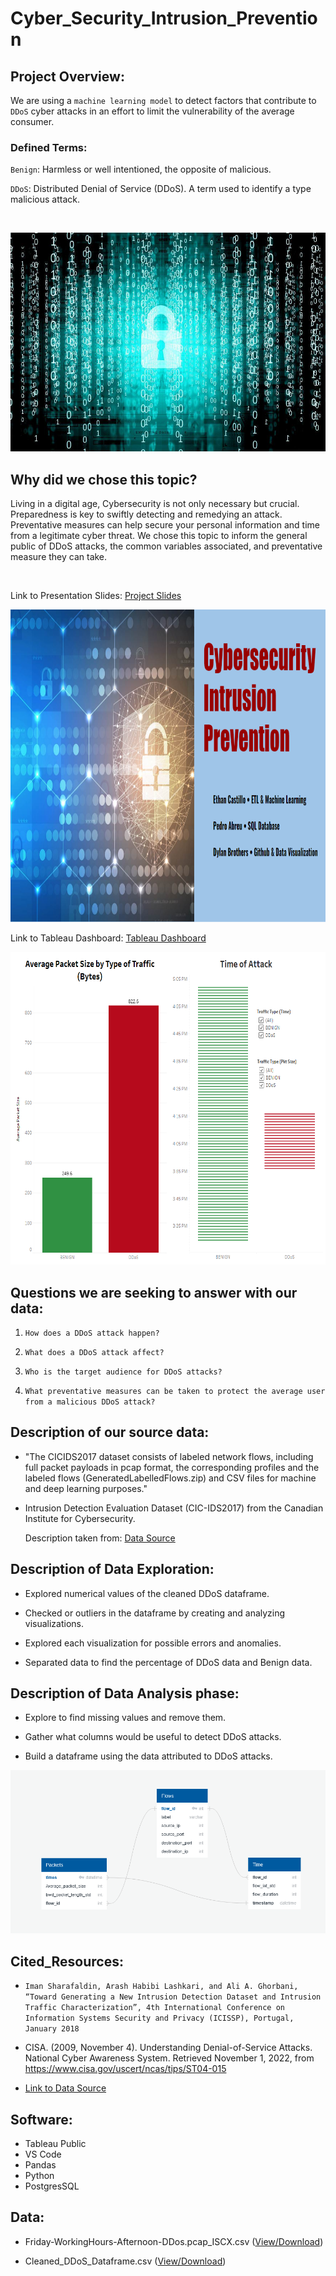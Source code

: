 # Cyber_Security_Intrusion_Prevention

## Project Overview:

We are using a `machine learning model` to detect factors that contribute to `DDoS` cyber attacks in an effort to limit the vulnerability of the average consumer.

### Defined Terms: 
 
 `Benign`: Harmless or well intentioned, the opposite of malicious.

 `DDoS`:  Distributed Denial of Service (DDoS). A term used to identify a type malicious attack.

<br>

<p align=center>
<img src=Images/cybersecurity.jpg height=350 width=800>

<br>

## Why did we chose this topic? 


Living in a digital age, Cybersecurity is not only necessary but crucial. Preparedness is key to swiftly detecting and remedying an attack. Preventative measures can help secure your personal information and time from a legitimate cyber threat. We chose this topic to inform the general public of DDoS attacks, the common variables associated, and preventative measure they can take.

<br>


Link to Presentation Slides: [Project Slides](https://docs.google.com/presentation/d/1BGkvzoi-ZbRzThANntzPU5MF0rSk4ARFwnCoBVOYQQ4/edit?usp=sharing)
<br>

<p align=center>
<img src=Images/project_slides.png height=500 width=800>

Link to Tableau Dashboard: [Tableau Dashboard](https://public.tableau.com/app/profile/dylan.brothers/viz/FinalProjectDashboard_16685639459140/FinalProjectDashboard?publish=yes)




<p align = center>
<img src= Images/Dashboard.png height=500 width=800>

## Questions we are seeking to answer with our data:

1. `How does a DDoS attack happen?`

2. `What does a DDoS attack affect?`

3. `Who is the target audience for DDoS attacks?`

4. `What preventative measures can be taken to protect the average user from a malicious DDoS attack?`

## Description of our source data:

- "The CICIDS2017 dataset consists of labeled network flows, including full packet payloads in pcap format, the corresponding profiles and the labeled flows (GeneratedLabelledFlows.zip) and CSV files for machine and deep learning purposes."

- Intrusion Detection Evaluation Dataset (CIC-IDS2017) from the Canadian Institute for Cybersecurity.

    Description taken from: [Data Source](https://www.unb.ca/cic/datasets/ids-2017.html)

## Description of Data Exploration: 

* Explored numerical values of the cleaned DDoS dataframe.

* Checked or outliers in the dataframe by creating and analyzing visualizations.

* Explored each visualization for possible errors and anomalies.

* Separated data to find the percentage of DDoS data and Benign data.

## Description of Data Analysis phase: 

* Explore to find missing values and remove them.

* Gather what columns would be useful to detect DDoS attacks.

* Build a dataframe using the data attributed to DDoS attacks.

<img src=Images/ERD.png>

## Cited_Resources: 

- `Iman Sharafaldin, Arash Habibi Lashkari, and Ali A. Ghorbani, “Toward Generating a New Intrusion Detection Dataset and Intrusion Traffic Characterization”, 4th International Conference on Information Systems Security and Privacy (ICISSP), Portugal, January 2018`

- CISA. (2009, November 4). Understanding Denial-of-Service Attacks. National Cyber Awareness System. Retrieved November 1, 2022, from https://www.cisa.gov/uscert/ncas/tips/ST04-015

- [Link to Data Source](https://www.unb.ca/cic/datasets/ids-2017.html)

## Software: 

- Tableau Public
- VS Code
- Pandas
- Python
- PostgresSQL

## Data: 

- Friday-WorkingHours-Afternoon-DDos.pcap_ISCX.csv ([View/Download](https://github.com/Brotherscodes/Cyber_Security_Intrusion_Prevention/blob/main/Resources/Friday-WorkingHours-Afternoon-DDos.pcap_ISCX.csv))

- Cleaned_DDoS_Dataframe.csv  ([View/Download](https://github.com/Brotherscodes/Cyber_Security_Intrusion_Prevention/blob/main/Resources/Cleaned_DDos_DataFrame.csv))
